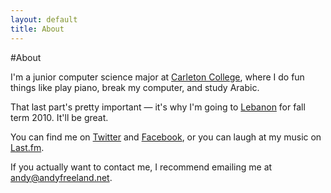 ```yaml
---
layout: default
title: About
---
```


#About

I'm a junior computer science major at [Carleton College](http://www.carleton.edu), where I do fun things like play piano, break my computer, and study Arabic.

That last part's pretty important &mdash; it's why I'm going to [Lebanon](/lebanon/) for fall term 2010. It'll be great.

You can find me on [Twitter](http://twitter.com/rouge8) and [Facebook](http://www.facebook.com/andy.freeland), or you can laugh at my music on [Last.fm](http://www.last.fm/user/Rouge8).

If you actually want to contact me, I recommend emailing me at <andy@andyfreeland.net>.

